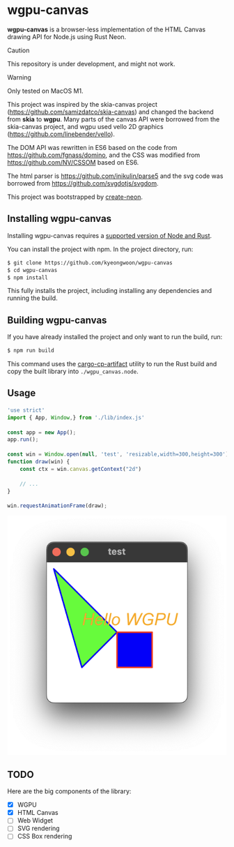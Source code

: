 # wgpu-canvas
**wgpu-canvas** is a browser-less implementation of the HTML Canvas drawing API for Node.js using Rust Neon.

> [!CAUTION]
> This repository is under development, and might not work.

> [!WARNING]
> Only tested on MacOS M1.

This project was inspired by the skia-canvas project (https://github.com/samizdatco/skia-canvas) and changed the backend from **skia** to **wgpu**. Many parts of the canvas API were borrowed from the skia-canvas project, and wgpu used vello 2D graphics (https://github.com/linebender/vello).

The DOM API was rewritten in ES6 based on the code from https://github.com/fgnass/domino, and the CSS was modified from https://github.com/NV/CSSOM based on ES6.

The html parser is https://github.com/inikulin/parse5 and the svg code was borrowed from https://github.com/svgdotjs/svgdom.

This project was bootstrapped by [create-neon](https://www.npmjs.com/package/create-neon).


## Installing wgpu-canvas
Installing wgpu-canvas requires a [supported version of Node and Rust](https://github.com/neon-bindings/neon#platform-support).

You can install the project with npm. In the project directory, run:

```sh
$ git clone https://github.com/kyeongwoon/wgpu-canvas
$ cd wgpu-canvas
$ npm install
```

This fully installs the project, including installing any dependencies and running the build.

## Building wgpu-canvas

If you have already installed the project and only want to run the build, run:

```sh
$ npm run build
```

This command uses the [cargo-cp-artifact](https://github.com/neon-bindings/cargo-cp-artifact) utility to run the Rust build and copy the built library into `./wgpu_canvas.node`.

## Usage
```js
'use strict'
import { App, Window,} from './lib/index.js'

const app = new App();
app.run();

const win = Window.open(null, 'test', 'resizable,width=300,height=300');
function draw(win) {
    const ctx = win.canvas.getContext("2d")

    // ...
}

win.requestAnimationFrame(draw);

```
![](./assets/screenshot.png)

## TODO

Here are the big components of the library:

- [x] WGPU
- [x] HTML Canvas
- [ ] Web Widget
- [ ] SVG rendering
- [ ] CSS Box rendering
